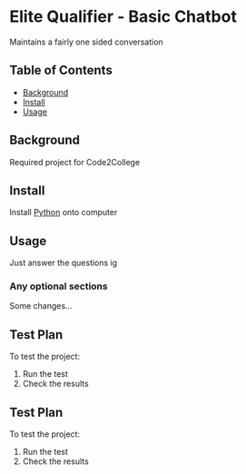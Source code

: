 # Elite Qualifier - Basic Chatbot
Maintains a fairly one sided conversation

## Table of Contents
- [Background](#background)
- [Install](#install)
- [Usage](#usage)

## Background
Required project for Code2College

## Install
Install [Python](https://www.python.org/) onto computer


## Usage
Just answer the questions ig

### Any optional sections
Some changes...
## Test Plan

To test the project:

1.  Run the test
2.  Check the results
## Test Plan

To test the project:

1.  Run the test
2.  Check the results
